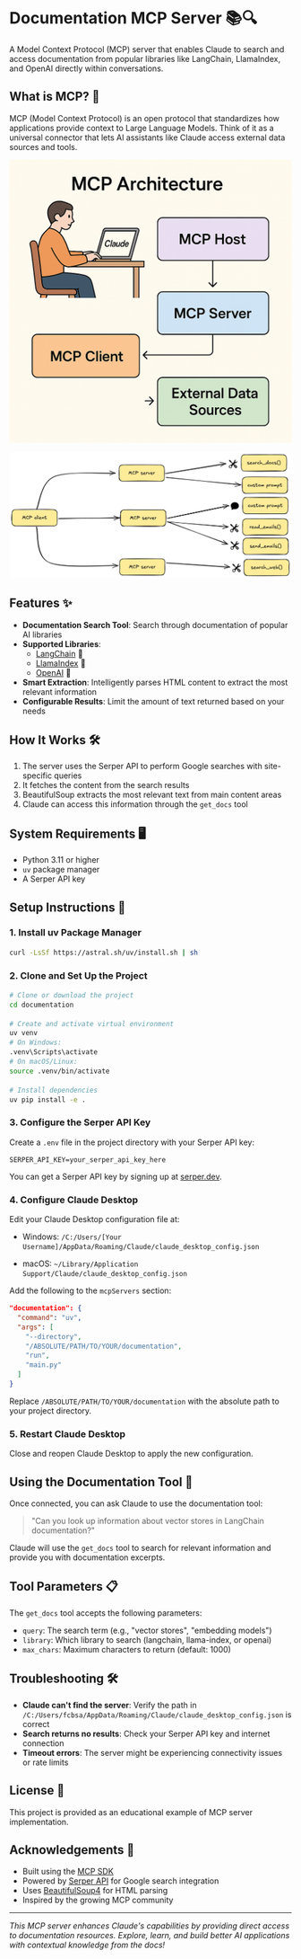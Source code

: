 # Documentation MCP Server 📚🔍

A Model Context Protocol (MCP) server that enables Claude to search and access documentation from popular libraries like LangChain, LlamaIndex, and OpenAI directly within conversations.

## What is MCP? 🤔

MCP (Model Context Protocol) is an open protocol that standardizes how applications provide context to Large Language Models. Think of it as a universal connector that lets AI assistants like Claude access external data sources and tools.

![MCP Architecture](MCP_arch_explained.png)


![MCP Architecture](mcp-diagram-bg.png)

## Features ✨

- **Documentation Search Tool**: Search through documentation of popular AI libraries
- **Supported Libraries**:
  - [LangChain](https://python.langchain.com/docs) 🔗
  - [LlamaIndex](https://docs.llamaindex.ai/en/stable) 🦙
  - [OpenAI](https://platform.openai.com/docs) 🤖
- **Smart Extraction**: Intelligently parses HTML content to extract the most relevant information
- **Configurable Results**: Limit the amount of text returned based on your needs

## How It Works 🛠️

1. The server uses the Serper API to perform Google searches with site-specific queries
2. It fetches the content from the search results
3. BeautifulSoup extracts the most relevant text from main content areas
4. Claude can access this information through the `get_docs` tool

## System Requirements 🖥️

- Python 3.11 or higher
- `uv` package manager
- A Serper API key

## Setup Instructions 🚀

### 1. Install uv Package Manager

```bash
curl -LsSf https://astral.sh/uv/install.sh | sh
```

### 2. Clone and Set Up the Project

```bash
# Clone or download the project
cd documentation

# Create and activate virtual environment
uv venv
# On Windows:
.venv\Scripts\activate
# On macOS/Linux:
source .venv/bin/activate

# Install dependencies
uv pip install -e .
```

### 3. Configure the Serper API Key

Create a `.env` file in the project directory with your Serper API key:

```
SERPER_API_KEY=your_serper_api_key_here
```

You can get a Serper API key by signing up at [serper.dev](https://serper.dev).

### 4. Configure Claude Desktop

Edit your Claude Desktop configuration file at:
- Windows: `/C:/Users/[Your Username]/AppData/Roaming/Claude/claude_desktop_config.json`

- macOS: `~/Library/Application Support/Claude/claude_desktop_config.json`

Add the following to the `mcpServers` section:

```json
"documentation": {
  "command": "uv",
  "args": [
    "--directory",
    "/ABSOLUTE/PATH/TO/YOUR/documentation",
    "run",
    "main.py"
  ]
}
```

Replace `/ABSOLUTE/PATH/TO/YOUR/documentation` with the absolute path to your project directory.

### 5. Restart Claude Desktop

Close and reopen Claude Desktop to apply the new configuration.

## Using the Documentation Tool 🧩

Once connected, you can ask Claude to use the documentation tool:

> "Can you look up information about vector stores in LangChain documentation?"

Claude will use the `get_docs` tool to search for relevant information and provide you with documentation excerpts.

## Tool Parameters 📋

The `get_docs` tool accepts the following parameters:

- `query`: The search term (e.g., "vector stores", "embedding models")
- `library`: Which library to search (langchain, llama-index, or openai)
- `max_chars`: Maximum characters to return (default: 1000)

## Troubleshooting 🛠️

- **Claude can't find the server**: Verify the path in `/C:/Users/fcbsa/AppData/Roaming/Claude/claude_desktop_config.json` is correct
- **Search returns no results**: Check your Serper API key and internet connection
- **Timeout errors**: The server might be experiencing connectivity issues or rate limits

## License 📜

This project is provided as an educational example of MCP server implementation.

## Acknowledgements 🙏

- Built using the [MCP SDK](https://github.com/modelcontextprotocol)
- Powered by [Serper API](https://serper.dev) for Google search integration
- Uses [BeautifulSoup4](https://www.crummy.com/software/BeautifulSoup/) for HTML parsing
- Inspired by the growing MCP community

---

*This MCP server enhances Claude's capabilities by providing direct access to documentation resources. Explore, learn, and build better AI applications with contextual knowledge from the docs!*